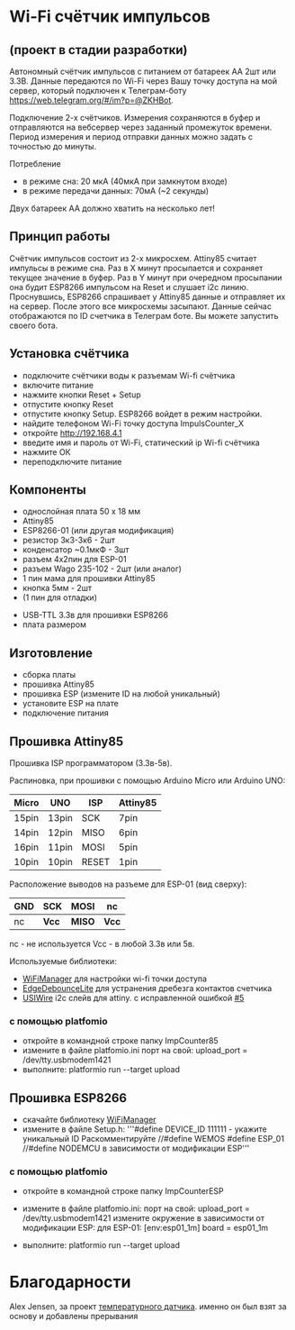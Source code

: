 # Wi-Fi счётчик импульсов 
## (проект в стадии разработки)
Автономный счётчик импульсов с питанием от батареек АА 2шт или 3.3В. Данные передаются по Wi-Fi через Вашу точку доступа на мой сервер, который подключен к Телеграм-боту https://web.telegram.org/#/im?p=@ZKHBot.

Подключение 2-х счётчиков. Измерения сохраняются в буфер и отправляются на вебсервер через заданный промежуток времени. Период измерения и период отправки данных можно задать с точностью до минуты.

Потребление
* в режиме сна: 20 мкА (40мкА при замкнутом входе)
* в режиме передачи данных: 70мА (~2 секунды)

Двух батареек АА должно хватить на несколько лет!

## Принцип работы
Счётчик импульсов состоит из 2-х микросхем. Attiny85 считает импульсы в режиме сна. Раз в Х минут  просыпается и сохраняет текущее значение в буфер. Раз в Y минут при очередном просыпании она будит ESP8266 импульсом на Reset и слушает i2c линию. Проснувшись, ESP8266 спрашивает у Attiny85 данные и отправляет их на сервер. После этого все микросхемы засыпают.
Данные сейчас отображаются по ID счетчика в Телеграм боте. Вы можете запустить своего бота.

## Установка счётчика
- подключите счётчики воды к разъемам Wi-fi счётчика
- включите питание
- нажмите кнопки Reset + Setup
- отпустите кнопку Reset
- отпустите кнопку Setup. ESP8266 войдет в режим настройки.
- найдите телефоном Wi-Fi точку доступа ImpulsCounter_X
- откройте http://192.168.4.1
- введите имя и пароль от Wi-Fi, статический ip Wi-fi счётчика
- нажмите ОК
- переподключите питание

## Компоненты
* однослойная плата 50 х 18 мм
* Attiny85
* ESP8266-01 (или другая модификация)
* резистор 3к3-3к6 - 2шт
* конденсатор ~0.1мкФ - 3шт
* разъем 4х2пин для ESP-01
* разъем Wago 235-102 - 2шт (или аналог)
* 1 пин мама для прошивки Attiny85
* кнопка 5мм - 2шт
* (1 пин для отладки)

+ USB-TTL 3.3в для прошивки ESP8266
+ плата размером 

## Изготовление
- сборка платы
- прошивка Attiny85 
- прошивка ESP (измените ID на любой уникальный)
- установите ESP на плате
- подключение питания 

## Прошивка Attiny85

Прошивка ISP программатором (3.3в-5в).

Распиновка, при прошивки с помощью Arduino Micro или Arduino UNO:

| Micro | UNO | ISP | Attiny85 |   
| ---- | ---- | ---- | ---- |
| 15pin | 13pin | SCK | 7pin |
| 14pin | 12pin | MISO | 6pin |
| 16pin | 11pin | MOSI | 5pin |
| 10pin | 10pin | RESET | 1pin |

Расположение выводов на разъеме для ESP-01 (вид сверху):

| **GND** | **SCK** | **MOSI** | nc  | 
| ---- | ---- | ---- | ---- |
|  nc | **Vcc** | **MISO** | **Vcc** |

nc - не используется
Vcc - в любой 3.3в или 5в.

Используемые библиотеки:
* [WiFiManager](https://github.com/tzapu/WiFiManager) для настройки wi-fi точки доступа
* [EdgeDebounceLite](https://github.com/j-bellavance/EdgeDebounceLite) для устранения дребезга контактов счетчика
* [USIWire](https://github.com/puuu/USIWire) i2c слейв для attiny. с исправленной ошибкой [#5](https://github.com/puuu/USIWire/issues/5)


### c помощью platfomio
- откройте в командной строке папку ImpCounter85
- измените в файле platfomio.ini порт на свой:
upload_port = /dev/tty.usbmodem1421
- выполните:
platformio run --target upload

## Прошивка ESP8266
- скачайте библиотеку [WiFiManager](https://github.com/tzapu/WiFiManager)
- измените в файле Setup.h:
'''#define DEVICE_ID 111111 - укажите уникальный ID
Раскомментируйте
//#define WEMOS
#define ESP_01
//#define NODEMCU
в зависимости от модификации ESP'''

### c помощью platfomio
- откройте в командной строке папку ImpCounterESP


- измените в файле platfomio.ini:
порт на свой:
upload_port = /dev/tty.usbmodem1421
измените окружение в зависимости от модификации ESP:
для ESP-01:
[env:esp01_1m]
board = esp01_1m

- выполните:
platformio run --target upload

# Благодарности
Alex Jensen, за проект [температурного датчика](https://www.cron.dk/esp8266-on-batteries-for-years-part-1). именно он был взят за основу и добавлены прерывания


